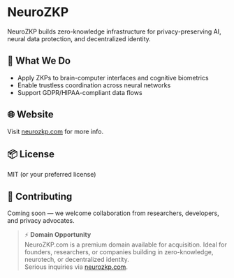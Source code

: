 # NeuroZKP

NeuroZKP builds zero-knowledge infrastructure for privacy-preserving AI, neural data protection, and decentralized identity.

## 🔐 What We Do
- Apply ZKPs to brain-computer interfaces and cognitive biometrics
- Enable trustless coordination across neural networks
- Support GDPR/HIPAA-compliant data flows

## 🌐 Website
Visit [neurozkp.com](https://www.neurozkp.com) for more info.

## 📦 License
MIT (or your preferred license)

## 🤝 Contributing
Coming soon — we welcome collaboration from researchers, developers, and privacy advocates.

> ⚡️ **Domain Opportunity**  
> NeuroZKP.com is a premium domain available for acquisition. Ideal for founders, researchers, or companies building in zero-knowledge, neurotech, or decentralized identity.  
> Serious inquiries via [neurozkp.com](https://www.neurozkp.com).
